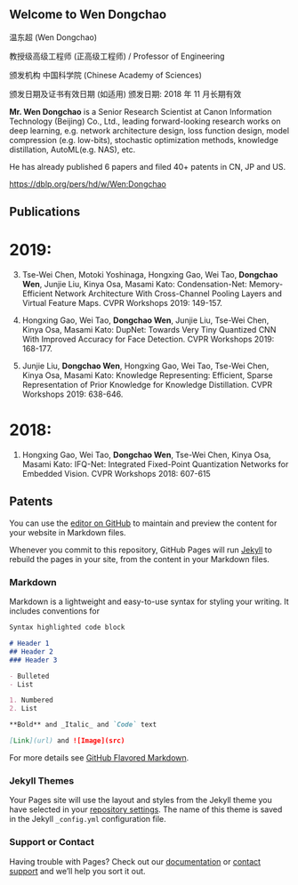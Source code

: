 ## Welcome to Wen Dongchao 

温东超 (Wen Dongchao)

教授级高级工程师 (正高级工程师) / Professor of Engineering

颁发机构 中国科学院 (Chinese Academy of Sciences)

颁发日期及证书有效日期 (如适用) 颁发日期: 2018 年 11 月长期有效

**Mr. Wen Dongchao** is a Senior Research Scientist at Canon Information Technology (Beijing) Co., Ltd., leading forward-looking research works on deep learning, e.g. network architecture design, loss function design, model compression  (e.g. low-bits), stochastic optimization methods, knowledge distillation, AutoML(e.g. NAS),  etc. 

He has already published 6 papers and filed 40+ patents in CN, JP and US.

<https://dblp.org/pers/hd/w/Wen:Dongchao>

## Publications

# 2019:

3. Tse-Wei Chen, Motoki Yoshinaga, Hongxing Gao, Wei Tao, **Dongchao Wen**, Junjie Liu, Kinya Osa, Masami Kato:
Condensation-Net: Memory-Efficient Network Architecture With Cross-Channel Pooling Layers and Virtual Feature Maps. CVPR Workshops 2019: 149-157.

2. Hongxing Gao, Wei Tao, **Dongchao Wen**, Junjie Liu, Tse-Wei Chen, Kinya Osa, Masami Kato:
DupNet: Towards Very Tiny Quantized CNN With Improved Accuracy for Face Detection. CVPR Workshops 2019: 168-177.

1. Junjie Liu, **Dongchao Wen**, Hongxing Gao, Wei Tao, Tse-Wei Chen, Kinya Osa, Masami Kato:
Knowledge Representing: Efficient, Sparse Representation of Prior Knowledge for Knowledge Distillation. CVPR Workshops 2019: 638-646.

# 2018:

1. Hongxing Gao, Wei Tao, **Dongchao Wen**, Tse-Wei Chen, Kinya Osa, Masami Kato:
IFQ-Net: Integrated Fixed-Point Quantization Networks for Embedded Vision. CVPR Workshops 2018: 607-615

## Patents

You can use the [editor on GitHub](https://github.com/bhuWenDongchao/wendongchao.github.io/edit/master/README.md) to maintain and preview the content for your website in Markdown files.

Whenever you commit to this repository, GitHub Pages will run [Jekyll](https://jekyllrb.com/) to rebuild the pages in your site, from the content in your Markdown files.

### Markdown

Markdown is a lightweight and easy-to-use syntax for styling your writing. It includes conventions for

```markdown
Syntax highlighted code block

# Header 1
## Header 2
### Header 3

- Bulleted
- List

1. Numbered
2. List

**Bold** and _Italic_ and `Code` text

[Link](url) and ![Image](src)
```

For more details see [GitHub Flavored Markdown](https://guides.github.com/features/mastering-markdown/).

### Jekyll Themes

Your Pages site will use the layout and styles from the Jekyll theme you have selected in your [repository settings](https://github.com/bhuWenDongchao/wendongchao.github.io/settings). The name of this theme is saved in the Jekyll `_config.yml` configuration file.

### Support or Contact

Having trouble with Pages? Check out our [documentation](https://help.github.com/categories/github-pages-basics/) or [contact support](https://github.com/contact) and we’ll help you sort it out.

### 

